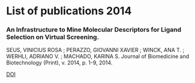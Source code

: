 # List of publications 2014

###  An Infrastructure to Mine Molecular Descriptors for Ligand Selection on Virtual Screening.
SEUS, VINICIUS ROSA ; PERAZZO, GIOVANNI XAVIER ; WINCK, ANA T. ; WERHLI, ADRIANO V. ; MACHADO, KARINA S.
Journal of Biomedicine and Biotechnology (Print), v. 2014, p. 1-9, 2014.

[DOI](http://dx.doi.org/10.1155/2014/325959)
